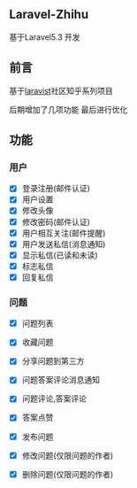 ## Laravel-Zhihu
基于Laravel5.3 开发

## 前言
基于[laravist](https://www.laravist.com/)社区知乎系列项目
  
后期增加了几项功能  最后进行优化 

## 功能

### 用户
- [x] 登录注册(邮件认证)
- [x] 用户设置
- [x] 修改头像
- [x] 修改密码(邮件认证)
- [x] 用户相互关注(邮件提醒)
- [x] 用户发送私信(消息通知)
- [x] 显示私信(已读和未读)
- [x] 标志私信
- [x] 回复私信

### 问题
- [x] 问题列表
- [x] 收藏问题
- [x] 分享问题到第三方
- [x] 问题答案评论消息通知
- [x] 问题评论,答案评论
- [x] 答案点赞
- [x] 发布问题
- [x] 修改问题(仅限问题的作者)
- [x] 删除问题(仅限问题的作者)


